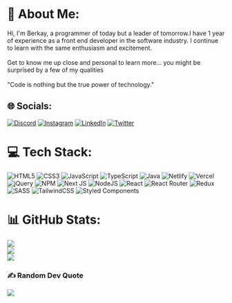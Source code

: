 

# 💫 About Me:
Hi, I'm Berkay, a programmer of today but a leader of tomorrow.I have 1 year of experience as a front end developer in the software industry. I continue to learn with the same enthusiasm and excitement.<br><br>Get to know me up close and personal to learn more... you might be surprised by a few of my qualities<br><br>"Code is nothing but the true power of technology." 


## 🌐 Socials:
[![Discord](https://img.shields.io/badge/Discord-%237289DA.svg?logo=discord&logoColor=white)](htttps://discord.gg/https://discord.com/users/225889877575729152) [![Instagram](https://img.shields.io/badge/Instagram-%23E4405F.svg?logo=Instagram&logoColor=white)](https://instagram.com/berkai.x) [![LinkedIn](https://img.shields.io/badge/LinkedIn-%230077B5.svg?logo=linkedin&logoColor=white)](https://linkedin.com/in/berkay-eren-267928249/) [![Twitter](https://img.shields.io/badge/Twitter-%231DA1F2.svg?logo=Twitter&logoColor=white)](https://twitter.com/@berkaijs) 


# 💻 Tech Stack:
![HTML5](https://img.shields.io/badge/html5-%23E34F26.svg?style=for-the-badge&logo=html5&logoColor=white) ![CSS3](https://img.shields.io/badge/css3-%231572B6.svg?style=for-the-badge&logo=css3&logoColor=white) ![JavaScript](https://img.shields.io/badge/javascript-%23323330.svg?style=for-the-badge&logo=javascript&logoColor=%23F7DF1E) ![TypeScript](https://img.shields.io/badge/typescript-%23007ACC.svg?style=for-the-badge&logo=typescript&logoColor=white) ![Java](https://img.shields.io/badge/java-%23ED8B00.svg?style=for-the-badge&logo=java&logoColor=white) ![Netlify](https://img.shields.io/badge/netlify-%23000000.svg?style=for-the-badge&logo=netlify&logoColor=#00C7B7) ![Vercel](https://img.shields.io/badge/vercel-%23000000.svg?style=for-the-badge&logo=vercel&logoColor=white) ![jQuery](https://img.shields.io/badge/jquery-%230769AD.svg?style=for-the-badge&logo=jquery&logoColor=white) ![NPM](https://img.shields.io/badge/NPM-%23000000.svg?style=for-the-badge&logo=npm&logoColor=white) ![Next JS](https://img.shields.io/badge/Next-black?style=for-the-badge&logo=next.js&logoColor=white) ![NodeJS](https://img.shields.io/badge/node.js-6DA55F?style=for-the-badge&logo=node.js&logoColor=white) ![React](https://img.shields.io/badge/react-%2320232a.svg?style=for-the-badge&logo=react&logoColor=%2361DAFB) ![React Router](https://img.shields.io/badge/React_Router-CA4245?style=for-the-badge&logo=react-router&logoColor=white) ![Redux](https://img.shields.io/badge/redux-%23593d88.svg?style=for-the-badge&logo=redux&logoColor=white) ![SASS](https://img.shields.io/badge/SASS-hotpink.svg?style=for-the-badge&logo=SASS&logoColor=white) ![TailwindCSS](https://img.shields.io/badge/tailwindcss-%2338B2AC.svg?style=for-the-badge&logo=tailwind-css&logoColor=white) ![Styled Components](https://img.shields.io/badge/styled--components-DB7093?style=for-the-badge&logo=styled-components&logoColor=white)
# 📊 GitHub Stats:
![](https://github-readme-stats.vercel.app/api?username=cberkai&theme=dark&hide_border=false&include_all_commits=false&count_private=false)<br/>
![](https://github-readme-streak-stats.herokuapp.com/?user=cberkai&theme=dark&hide_border=false)<br/>
![](https://github-readme-stats.vercel.app/api/top-langs/?username=cberkai&theme=dark&hide_border=false&include_all_commits=false&count_private=false&layout=compact) 

           
### ✍️ Random Dev Quote
![](https://quotes-github-readme.vercel.app/api?type=vetical&theme=radical) 

